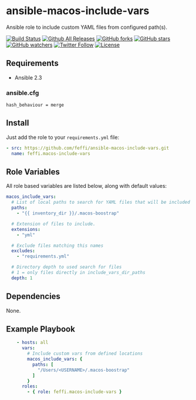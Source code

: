 # ansible-macos-include-vars
Ansible role to include custom YAML files from configured path(s).

[![Build Status](https://img.shields.io/travis/feffi/ansible-macos-include-vars.svg)](https://travis-ci.org/feffi/ansible-macos-include-vars) [![Github All Releases](https://img.shields.io/github/downloads/feffi/ansible-macos-include-vars/total.svg)](https://github.com/feffi/ansible-macos-include-vars) [![GitHub forks](https://img.shields.io/github/forks/feffi/ansible-macos-include-vars.svg?style=social&label=Fork)](https://github.com/feffi/ansible-macos-include-vars) [![GitHub stars](https://img.shields.io/github/stars/feffi/ansible-macos-include-vars.svg?style=social&label=Star)](https://github.com/feffi/ansible-macos-include-vars) [![GitHub watchers](https://img.shields.io/github/watchers/feffi/ansible-macos-include-vars.svg?style=social&label=Watch)](https://github.com/feffi/ansible-macos-include-vars) [![Twitter Follow](https://img.shields.io/twitter/follow/feffi1.svg?style=social&label=Follow)](https://twitter.com/feffi1) [![License](http://img.shields.io/:license-mit-blue.svg)](https://github.com/feffi/ansible-macos-include-vars/blob/master/LICENSE)

## Requirements
* Ansible 2.3

### ansible.cfg
```
hash_behaviour = merge
```

## Install
Just add the role to your ``requirements.yml`` file:
```yaml
- src: https://github.com/feffi/ansible-macos-include-vars.git
  name: feffi.macos-include-vars
```

## Role Variables
All role based variables are listed below, along with default values:
```yaml
macos_include_vars:
  # List of local paths to search for YAML files that will be included as Ansible vars.
  paths:
    - "{{ inventory_dir }}/.macos-boostrap"

  # Extension of files to include.
  extensions:
    - "yml"

  # Exclude files matching this names
  excludes:
    - "requirements.yml"

  # Directory depth to used search for files
  # 1 = only files directly in include_vars_dir_paths
  depth: 1
```

## Dependencies
None.

## Example Playbook
```yaml
    - hosts: all
      vars:
        # Include custom vars from defined locations
        macos_include_vars: {
          paths: [
            "/Users/<USERNAME>/.macos-boostrap"
          ]
        }
      roles:
        - { role: feffi.macos-include-vars }
```
